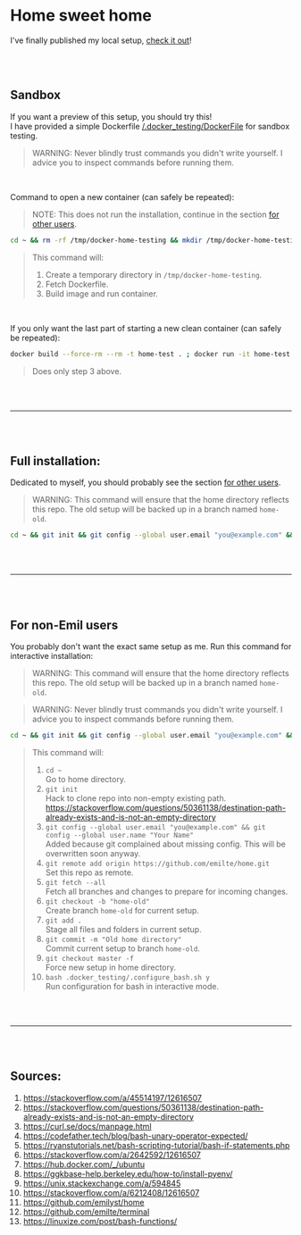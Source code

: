 # Home sweet home

I've finally published my local setup, [check it out](https://youtu.be/pqky5B179nM?t=73)!

<br>
<br>

## Sandbox

If you want a preview of this setup, you should try this!
<br>
I have provided a simple Dockerfile [/.docker_testing/DockerFile](/.docker_testing/DockerFile) for sandbox testing.

> WARNING: Never blindly trust commands you didn't write yourself. I advice you to inspect commands before running them.

<br>

Command to open a new container (can safely be repeated):

> NOTE: This does not run the installation, continue in the section [for other users](#for-non-emil-users).

```sh
cd ~ && rm -rf /tmp/docker-home-testing && mkdir /tmp/docker-home-testing && cd /tmp/docker-home-testing && curl -LJO https://raw.githubusercontent.com/emilte/home/master/.docker_testing/Dockerfile && docker build --force-rm --rm -t home-test . ; docker run -it home-test
```

> This command will:
>
> 1. Create a temporary directory in `/tmp/docker-home-testing`.
> 2. Fetch Dockerfile.
> 3. Build image and run container.

<br>

If you only want the last part of starting a new clean container (can safely be repeated):

```sh
docker build --force-rm --rm -t home-test . ; docker run -it home-test
```

> Does only step 3 above.

<br>
<br>
<hr>
<br>
<br>

## Full installation:

Dedicated to myself, you should probably see the section [for other users](#for-non-emil-users).

> WARNING: This command will ensure that the home directory reflects this repo. The old setup will be backed up in a branch named `home-old`.

```sh
cd ~ && git init && git config --global user.email "you@example.com" && git config --global user.name "Your Name" && git remote add origin https://github.com/emilte/home.git && git fetch --all && git checkout -b "home-old" && git add . && git commit -m "Old home directory" && git checkout master -f ; bash .docker_testing/.configure_bash.sh n
```

<br>
<br>
<hr>
<br>
<br>

## For non-Emil users

You probably don't want the exact same setup as me.
Run this command for interactive installation:

> WARNING: This command will ensure that the home directory reflects this repo. The old setup will be backed up in a branch named `home-old`.

> WARNING: Never blindly trust commands you didn't write yourself. I advice you to inspect commands before running them.

```sh
cd ~ && git init && git config --global user.email "you@example.com" && git config --global user.name "Your Name" && git remote add origin https://github.com/emilte/home.git && git fetch --all && git checkout -b "home-old" && git add . && git commit -m "Old home directory" && git checkout master -f ; bash .docker_testing/.configure_bash.sh y
```

> This command will:
>
> 1. `cd ~` <br>
>    Go to home directory.
> 2. `git init` <br>
>    Hack to clone repo into non-empty existing path.
>    https://stackoverflow.com/questions/50361138/destination-path-already-exists-and-is-not-an-empty-directory
> 3. `git config --global user.email "you@example.com" && git config --global user.name "Your Name"` <br>
>    Added because git complained about missing config. This will be overwritten soon anyway.
> 4. `git remote add origin https://github.com/emilte/home.git` <br>
>    Set this repo as remote.
> 5. `git fetch --all` <br>
>    Fetch all branches and changes to prepare for incoming changes.
> 6. `git checkout -b "home-old"` <br>
>    Create branch `home-old` for current setup.
> 7. `git add .` <br>
>    Stage all files and folders in current setup.
> 8. `git commit -m "Old home directory"` <br>
>    Commit current setup to branch `home-old`.
> 9. `git checkout master -f` <br>
>    Force new setup in home directory.
> 10. `bash .docker_testing/.configure_bash.sh y` <br>
>     Run configuration for bash in interactive mode.

<br>
<br>
<hr>
<br>
<br>

## Sources:

1. https://stackoverflow.com/a/45514197/12616507
2. https://stackoverflow.com/questions/50361138/destination-path-already-exists-and-is-not-an-empty-directory
3. https://curl.se/docs/manpage.html
4. https://codefather.tech/blog/bash-unary-operator-expected/
5. https://ryanstutorials.net/bash-scripting-tutorial/bash-if-statements.php
6. https://stackoverflow.com/a/2642592/12616507
7. https://hub.docker.com/_/ubuntu
8. https://ggkbase-help.berkeley.edu/how-to/install-pyenv/
9. https://unix.stackexchange.com/a/594845
10. https://stackoverflow.com/a/6212408/12616507
11. https://github.com/emilyst/home
12. https://github.com/emilte/terminal
13. https://linuxize.com/post/bash-functions/

